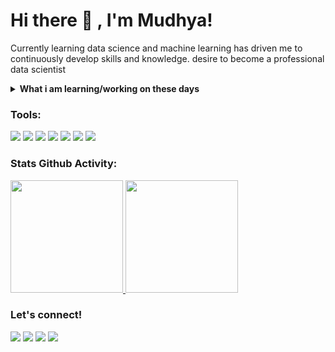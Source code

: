 # Hi there 👋 , I'm Mudhya!
Currently learning data science and machine learning has driven me to continuously develop skills and knowledge. desire to become a professional data scientist 
<details>
 <summary><strong>What i am learning/working on these days</strong></summary>
    - 🔭 I’m interested in Data Science and Machine Learning</br>
    - 🌱 I’m currently working on my personal portfolio website </br>
    - 💬 Ask me about anything.</br>
    - 📫 How to reach me: <a href="mailto:muhammaddhiauddin40@gmail.com">Email me!</a>  </br>
</details>

### Tools:
<p>
    <img src="https://img.shields.io/badge/Os-%20Windows-blue?&logo=windows&logoColor=blue" />
    <img src="https://img.shields.io/badge/Code-Python-blue?&logo=Python" />
    <img src="https://img.shields.io/badge/Software-%20Docker-blue?&logo=docker&logoColor=blue" />
    <img src="https://img.shields.io/badge/Text%20Editor-Visual%20Studio%20Code-blue?&logo=visual%20studio%20code&logoColor=blue" />
 <img src="https://img.shields.io/badge/Anaconda-Jupyter%20Notebook-blue?&logo=anaconda&logoColor=blue" />
 <img src="https://img.shields.io/badge/Dashboard-Grafana-blue?&logo=grafana&logoColor=blue" />
<img src="https://img.shields.io/badge/Visualization-Streamlit-blue?&logo=streamlit&logoColor=blue" />
</p>

### Stats Github Activity:
<p align="left">
<a href="https://github.com/Mudhya19">
    <img src="https://github-readme-stats.vercel.app/api/top-langs/?username=Mudhya19&layout=compact&theme=tokyonight"  height="180em"/>
 <img height="180em" src="https://github-readme-stats-eight-theta.vercel.app/api?username=mudhya19&show_icons=true&theme=tokyonight&include_all_commits=true"/>
</a>
</p>

### Let's connect!
<p>
     <a href="mailto:muhammmddhiauddin40@gmail.com" target="blank"><img src="https://img.shields.io/badge/muhammaddhiauddin40@gmail.com-30302f?style=flat&logo=gmail" /></a>
     <a href="https://linkedin.com/in/mudhya19" target="blank"><img src="https://img.shields.io/badge/mudhya19-30302f?style=flat&logo=linkedin" /></a>
     <a href="https://instagram.com/mudhya_" target="blank"><img src="https://img.shields.io/badge/@mudhya_-30302f?style=flat&logo=instagram" /></a>
   <a href="https://kaggle.com/mudhya" target="blank"><img src="https://img.shields.io/badge/mudhya-30302f?style=flat&logo=kaggle" /></a>
</p>

<!--
**bagusfe/bagusfe** is a ✨ _special_ ✨ repository because its `README.md` (this file) appears on your GitHub profile.

Here are some ideas to get you started:

- 🔭 I’m currently working on ...
- 🌱 I’m currently learning ...
- 👯 I’m looking to collaborate on ...
- 🤔 I’m looking for help with ...
- 💬 Ask me about ...
- 📫 How to reach me: ...
- 😄 Pronouns: ...
- ⚡ Fun fact: ...
-->
